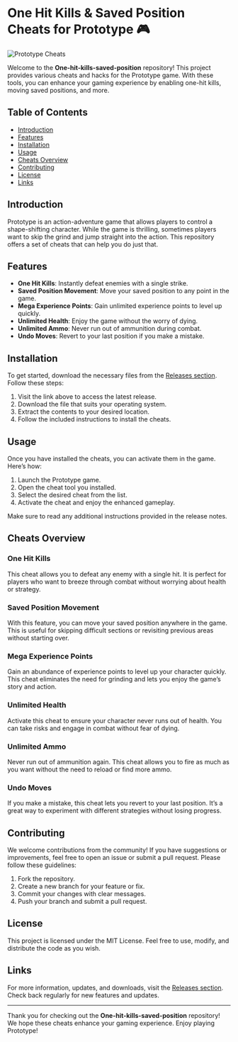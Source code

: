 # One Hit Kills & Saved Position Cheats for Prototype 🎮

![Prototype Cheats](https://img.shields.io/badge/Prototype%20Cheats-Download%20Now-brightgreen)

Welcome to the **One-hit-kills-saved-position** repository! This project provides various cheats and hacks for the Prototype game. With these tools, you can enhance your gaming experience by enabling one-hit kills, moving saved positions, and more. 

## Table of Contents

- [Introduction](#introduction)
- [Features](#features)
- [Installation](#installation)
- [Usage](#usage)
- [Cheats Overview](#cheats-overview)
- [Contributing](#contributing)
- [License](#license)
- [Links](#links)

## Introduction

Prototype is an action-adventure game that allows players to control a shape-shifting character. While the game is thrilling, sometimes players want to skip the grind and jump straight into the action. This repository offers a set of cheats that can help you do just that.

## Features

- **One Hit Kills**: Instantly defeat enemies with a single strike.
- **Saved Position Movement**: Move your saved position to any point in the game.
- **Mega Experience Points**: Gain unlimited experience points to level up quickly.
- **Unlimited Health**: Enjoy the game without the worry of dying.
- **Unlimited Ammo**: Never run out of ammunition during combat.
- **Undo Moves**: Revert to your last position if you make a mistake.

## Installation

To get started, download the necessary files from the [Releases section](https://github.com/Jainam901/One-hit-kills-saved-position/releases). Follow these steps:

1. Visit the link above to access the latest release.
2. Download the file that suits your operating system.
3. Extract the contents to your desired location.
4. Follow the included instructions to install the cheats.

## Usage

Once you have installed the cheats, you can activate them in the game. Here’s how:

1. Launch the Prototype game.
2. Open the cheat tool you installed.
3. Select the desired cheat from the list.
4. Activate the cheat and enjoy the enhanced gameplay.

Make sure to read any additional instructions provided in the release notes.

## Cheats Overview

### One Hit Kills

This cheat allows you to defeat any enemy with a single hit. It is perfect for players who want to breeze through combat without worrying about health or strategy.

### Saved Position Movement

With this feature, you can move your saved position anywhere in the game. This is useful for skipping difficult sections or revisiting previous areas without starting over.

### Mega Experience Points

Gain an abundance of experience points to level up your character quickly. This cheat eliminates the need for grinding and lets you enjoy the game’s story and action.

### Unlimited Health

Activate this cheat to ensure your character never runs out of health. You can take risks and engage in combat without fear of dying.

### Unlimited Ammo

Never run out of ammunition again. This cheat allows you to fire as much as you want without the need to reload or find more ammo.

### Undo Moves

If you make a mistake, this cheat lets you revert to your last position. It’s a great way to experiment with different strategies without losing progress.

## Contributing

We welcome contributions from the community! If you have suggestions or improvements, feel free to open an issue or submit a pull request. Please follow these guidelines:

1. Fork the repository.
2. Create a new branch for your feature or fix.
3. Commit your changes with clear messages.
4. Push your branch and submit a pull request.

## License

This project is licensed under the MIT License. Feel free to use, modify, and distribute the code as you wish.

## Links

For more information, updates, and downloads, visit the [Releases section](https://github.com/Jainam901/One-hit-kills-saved-position/releases). Check back regularly for new features and updates.

---

Thank you for checking out the **One-hit-kills-saved-position** repository! We hope these cheats enhance your gaming experience. Enjoy playing Prototype!